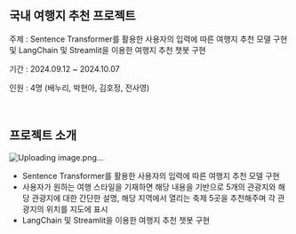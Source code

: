 ## 국내 여행지 추천 프로젝트
주제 : Sentence Transformer를 활용한 사용자의 입력에 따른 여행지 추천 모델 구현 및 LangChain 및 Streamlit을 이용한 여행지 추천 챗봇 구현

기간 : 2024.09.12 ~ 2024.10.07

인원 : 4명 (배누리, 박현아, 김호정, 전사영)

<br>

## 프로젝트 소개
![Uploading image.png…]()

- Sentence Transformer를 활용한 사용자의 입력에 따른 여행지 추천 모델 구현
- 사용자가 원하는 여행 스타일을 기재하면 해당 내용을 기반으로 5개의 관광지와 해당 관광지에 대한 간단한 설명, 해당 지역에서 열리는 축제 5곳을 추천해주며 각 관광지의 위치를 지도에 표시
- LangChain 및 Streamlit을 이용한 여행지 추천 챗봇 구현
